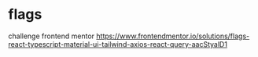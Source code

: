 # flags
challenge frontend mentor
https://www.frontendmentor.io/solutions/flags-react-typescript-material-ui-tailwind-axios-react-query-aacStyalD1
